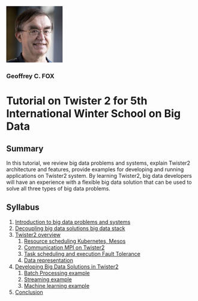 <img src="fox.png" width="150" height="150">

### Geoffrey C. FOX


# Tutorial on Twister 2 for 5th International Winter School on Big Data

## Summary

In this tutorial, we review big data problems and systems, explain Twister2 architecture and features, provide examples for developing and running applications on Twister2 system. By learning Twister2, big data developers will have an experience with a flexible big data solution that can be used to solve all three types of big data problems.

## Syllabus

1. [Introduction to big data problems and systems](introduction.md)
2. [Decoupling big data solutions big data stack](big-data-stack.md)
3. [Twister2 overview](twister2-overview.md)
    1. [Resource scheduling Kubernetes, Mesos](resource-scheduling.md)
    2. [Communication MPI on Twister2](communication.md)
    3. [Task scheduling and execution Fault Tolerance](tasks.md)
    4. [Data representation](data-representation.md)
4. [Developing Big Data Solutions in Twister2](developing.md)
    1. [Batch Processing example](batch.md)
    2. [Streaming example](streaming.md)
    3. [Machine learning example](machine-learning.md)
5. [Conclusion](conclusion.md)


